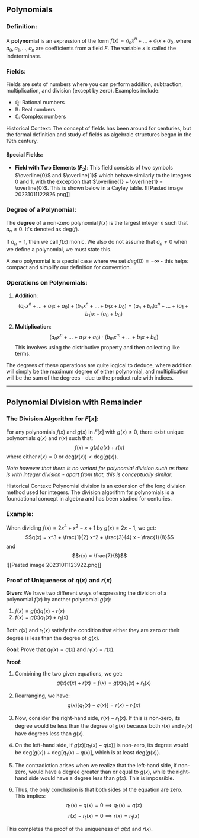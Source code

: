 ## Polynomials

### Definition:
A **polynomial** is an expression of the form $f(x) = a_n x^n + \dots + a_1 x + a_0$, where $a_0, a_1, \dots, a_n$ are coefficients from a field $F$. The variable $x$ is called the indeterminate.

### Fields:
Fields are sets of numbers where you can perform addition, subtraction, multiplication, and division (except by zero). Examples include:
- $\mathbb{Q}$: Rational numbers
- $\mathbb{R}$: Real numbers
- $\mathbb{C}$: Complex numbers

Historical Context: The concept of fields has been around for centuries, but the formal definition and study of fields as algebraic structures began in the 19th century.

#### Special Fields:
- **Field with Two Elements ($F_2$)**: This field consists of two symbols $\overline{0}$ and $\overline{1}$ which behave similarly to the integers 0 and 1, with the exception that $\overline{1} + \overline{1} = \overline{0}$. This is shown below in a Cayley table.
![[Pasted image 20231011122826.png]]

### Degree of a Polynomial:
The **degree** of a non-zero polynomial $f(x)$ is the largest integer $n$ such that $a_n \neq 0$. It's denoted as $\text{deg}(f)$.

If $a_n=1$, then we call $f(x)$ monic. We also do not assume that $a_n\ne0$ when we define a polynomial, we must state this.

A zero polynomial is a special case where we set $deg(0)=-\infty$ - this helps compact and simplify our definition for convention.

### Operations on Polynomials:
1. **Addition**: 
$$(a_n x^n + \dots + a_1 x + a_0) + (b_n x^n + \dots + b_1 x + b_0) = (a_n + b_n) x^n + \dots + (a_1 + b_1) x + (a_0 + b_0)$$

2. **Multiplication**: 
$$(a_n x^n + \dots + a_1 x + a_0) \cdot (b_m x^m + \dots + b_1 x + b_0)$$
This involves using the distributive property and then collecting like terms.

The degrees of these operations are quite logical to deduce, where addition will simply be the maximum degree of either polynomial, and multiplication will be the sum of the degrees - due to the product rule with indices.

---

## Polynomial Division with Remainder

### The Division Algorithm for $F[x]$:
For any polynomials $f(x)$ and $g(x)$ in $F[x]$ with $g(x) \neq 0$, there exist unique polynomials $q(x)$ and $r(x)$ such that:
$$f(x) = g(x)q(x) + r(x)$$
where either $r(x) = 0$ or $\text{deg}(r(x)) < \text{deg}(g(x))$.

*Note however that there is no variant for polynomial division such as there is with integer division - apart from that, this is conceptually similar.*

Historical Context: Polynomial division is an extension of the long division method used for integers. The division algorithm for polynomials is a foundational concept in algebra and has been studied for centuries.

### Example:
When dividing $f(x) = 2x^4 + x^2 - x + 1$ by $g(x) = 2x - 1$, we get:
$$q(x) = x^3 + \frac{1}{2} x^2 + \frac{3}{4} x - \frac{1}{8}$$
and
$$r(x) = \frac{7}{8}$$
![[Pasted image 20231011123922.png]]

### Proof of Uniqueness of $q(x)$ and $r(x)$

**Given**: We have two different ways of expressing the division of a polynomial $f(x)$ by another polynomial $g(x)$:
1. $f(x) = g(x)q(x) + r(x)$
2. $f(x) = g(x)q_1(x) + r_1(x)$

Both $r(x)$ and $r_1(x)$ satisfy the condition that either they are zero or their degree is less than the degree of $g(x)$.

**Goal**: Prove that $q_1(x) = q(x)$ and $r_1(x) = r(x)$.

**Proof**:
1. Combining the two given equations, we get:
$$g(x)q(x) + r(x) = f(x) = g(x)q_1(x) + r_1(x)$$

2. Rearranging, we have:
$$g(x)[q_1(x) - q(x)] = r(x) - r_1(x)$$

3. Now, consider the right-hand side, $r(x) - r_1(x)$. If this is non-zero, its degree would be less than the degree of $g(x)$ because both $r(x)$ and $r_1(x)$ have degrees less than $g(x)$.

4. On the left-hand side, if $g(x)[q_1(x) - q(x)]$ is non-zero, its degree would be $\text{deg}(g(x)) + \text{deg}[q_1(x) - q(x)]$, which is at least $\text{deg}(g(x))$.

5. The contradiction arises when we realize that the left-hand side, if non-zero, would have a degree greater than or equal to $g(x)$, while the right-hand side would have a degree less than $g(x)$. This is impossible.

6. Thus, the only conclusion is that both sides of the equation are zero. This implies:
$$q_1(x) - q(x) = 0 \implies q_1(x) = q(x)$$
$$r(x) - r_1(x) = 0 \implies r(x) = r_1(x)$$

This completes the proof of the uniqueness of $q(x)$ and $r(x)$.
